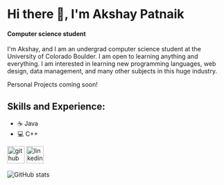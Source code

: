 # Hi there 👋, I'm Akshay Patnaik
#### Computer science student
I'm Akshay, and I am an undergrad computer science student at the University of Colorado Boulder. I am open to learning anything and everything. I am interested in learning new programming languages, web design, data management, and many other subjects in this huge industry. 

Personal Projects coming soon!

## Skills and Experience:
* ☕️ Java
* 💻 C++


[<img src='https://cdn.jsdelivr.net/npm/simple-icons@3.0.1/icons/github.svg' alt='github' height='40'>](https://github.com/AK8606)  [<img src='https://cdn.jsdelivr.net/npm/simple-icons@3.0.1/icons/linkedin.svg' alt='linkedin' height='40'>](https://www.linkedin.com/in/akshaypatnaik/)  

![GitHub stats](https://github-readme-stats.vercel.app/api?username=AK8606&show_icons=true)  

